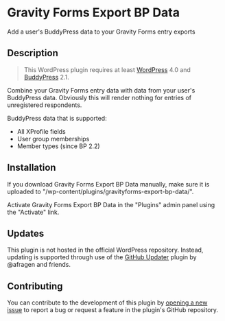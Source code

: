# Gravity Forms Export BP Data #

Add a user's BuddyPress data to your Gravity Forms entry exports

## Description ##

> This WordPress plugin requires at least [WordPress](https://wordpress.org) 4.0 and [BuddyPress](https://buddypress.org) 2.1.

Combine your Gravity Forms entry data with data from your user's BuddyPress data. Obviously this will render nothing for entries of unregistered respondents.

BuddyPress data that is supported:

* All XProfile fields
* User group memberships
* Member types (since BP 2.2)

## Installation ##

If you download Gravity Forms Export BP Data manually, make sure it is uploaded to "/wp-content/plugins/gravityforms-export-bp-data/".

Activate Gravity Forms Export BP Data in the "Plugins" admin panel using the "Activate" link.

## Updates ##

This plugin is not hosted in the official WordPress repository. Instead, updating is supported through use of the [GitHub Updater](https://github.com/afragen/github-updater/) plugin by @afragen and friends.

## Contributing ##

You can contribute to the development of this plugin by [opening a new issue](https://github.com/lmoffereins/gravityforms-export-bp-data/issues/) to report a bug or request a feature in the plugin's GitHub repository.
